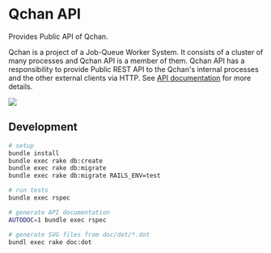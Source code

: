 # Qchan API
Provides Public API of Qchan.

Qchan is a project of a Job-Queue Worker System.
It consists of a cluster of many processes and Qchan API is a member of them.
Qchan API has a responsibility to provide Public REST API
to the Qchan's internal processes and the other external clients via HTTP.
See [API documentation](https://github.com/r7kamura/qchan-api/blob/master/doc/api/toc.md) for more details.

![](https://raw.github.com/r7kamura/qchan-api/master/doc/svg/overview.svg)

## Development
```sh
# setup
bundle install
bundle exec rake db:create
bundle exec rake db:migrate
bundle exec rake db:migrate RAILS_ENV=test

# run tests
bundle exec rspec

# generate API documentation
AUTODOC=1 bundle exec rspec

# generate SVG files from doc/dot/*.dot
bundl exec rake doc:dot
```
